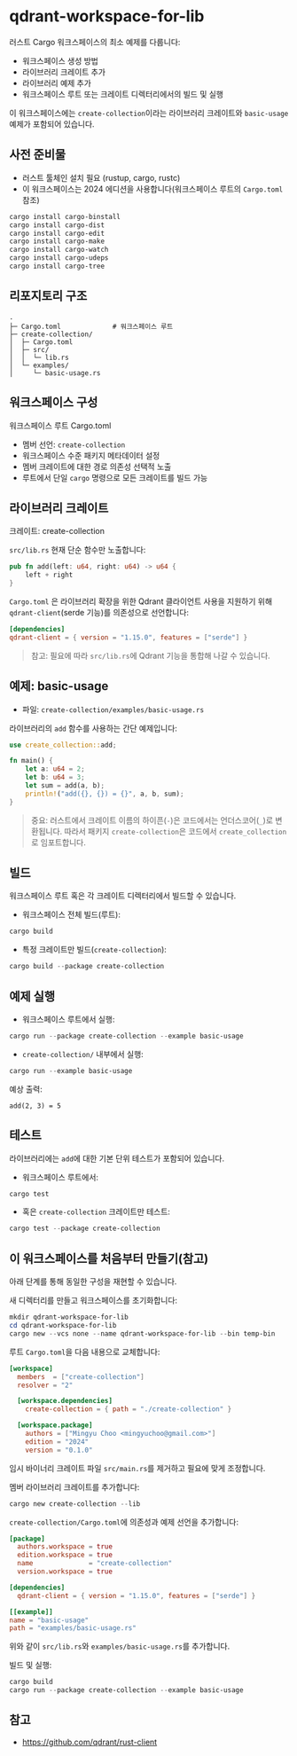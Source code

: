 # qdrant-workspace-for-lib

러스트 Cargo 워크스페이스의 최소 예제를 다룹니다:

- 워크스페이스 생성 방법
- 라이브러리 크레이트 추가
- 라이브러리 예제 추가
- 워크스페이스 루트 또는 크레이트 디렉터리에서의 빌드 및 실행

이 워크스페이스에는 `create-collection`이라는 라이브러리 크레이트와 `basic-usage` 예제가 포함되어 있습니다.

## 사전 준비물

- 러스트 툴체인 설치 필요 (rustup, cargo, rustc)
- 이 워크스페이스는 2024 에디션을 사용합니다(워크스페이스 루트의 `Cargo.toml` 참조)

```bash
cargo install cargo-binstall
cargo install cargo-dist
cargo install cargo-edit
cargo install cargo-make
cargo install cargo-watch
cargo install cargo-udeps
cargo install cargo-tree
```

## 리포지토리 구조

```text
.
├─ Cargo.toml             # 워크스페이스 루트
├─ create-collection/
│  ├─ Cargo.toml
│  ├─ src/
│  │  └─ lib.rs
│  └─ examples/
│     └─ basic-usage.rs
```

## 워크스페이스 구성

워크스페이스 루트 Cargo.toml

- 멤버 선언: `create-collection`
- 워크스페이스 수준 패키지 메타데이터 설정
- 멤버 크레이트에 대한 경로 의존성 선택적 노출
- 루트에서 단일 `cargo` 명령으로 모든 크레이트를 빌드 가능

## 라이브러리 크레이트

크레이트: create-collection

`src/lib.rs` 현재 단순 함수만 노출합니다:

```rust
pub fn add(left: u64, right: u64) -> u64 {
    left + right
}
```

`Cargo.toml` 은 라이브러리 확장을 위한 Qdrant 클라이언트 사용을 지원하기 위해 `qdrant-client`(serde 기능)를 의존성으로 선언합니다:

```toml
[dependencies]
qdrant-client = { version = "1.15.0", features = ["serde"] }
```

> 참고: 필요에 따라 `src/lib.rs`에 Qdrant 기능을 통합해 나갈 수 있습니다.

## 예제: basic-usage

- 파일: `create-collection/examples/basic-usage.rs`

라이브러리의 `add` 함수를 사용하는 간단 예제입니다:

```rust
use create_collection::add;

fn main() {
    let a: u64 = 2;
    let b: u64 = 3;
    let sum = add(a, b);
    println!("add({}, {}) = {}", a, b, sum);
}
```

> 중요: 러스트에서 크레이트 이름의 하이픈(`-`)은 코드에서는 언더스코어(`_`)로 변환됩니다. 따라서 패키지 `create-collection`은 코드에서 `create_collection`로 임포트합니다.

## 빌드

워크스페이스 루트 혹은 각 크레이트 디렉터리에서 빌드할 수 있습니다.

- 워크스페이스 전체 빌드(루트):

```powershell
cargo build
```

- 특정 크레이트만 빌드(`create-collection`):

```powershell
cargo build --package create-collection
```

## 예제 실행

- 워크스페이스 루트에서 실행:

```powershell
cargo run --package create-collection --example basic-usage
```

- `create-collection/` 내부에서 실행:

```powershell
cargo run --example basic-usage
```

예상 출력:

```text
add(2, 3) = 5
```

## 테스트

라이브러리에는 `add`에 대한 기본 단위 테스트가 포함되어 있습니다.

- 워크스페이스 루트에서:

```powershell
cargo test
```

- 혹은 `create-collection` 크레이트만 테스트:

```powershell
cargo test --package create-collection
```

## 이 워크스페이스를 처음부터 만들기(참고)

아래 단계를 통해 동일한 구성을 재현할 수 있습니다.

새 디렉터리를 만들고 워크스페이스를 초기화합니다:

```powershell
mkdir qdrant-workspace-for-lib
cd qdrant-workspace-for-lib
cargo new --vcs none --name qdrant-workspace-for-lib --bin temp-bin
```

루트 `Cargo.toml`을 다음 내용으로 교체합니다:

```toml
[workspace]
  members  = ["create-collection"]
  resolver = "2"

  [workspace.dependencies]
    create-collection = { path = "./create-collection" }

  [workspace.package]
    authors = ["Mingyu Choo <mingyuchoo@gmail.com>"]
    edition = "2024"
    version = "0.1.0"
```

임시 바이너리 크레이트 파일 `src/main.rs`를 제거하고 필요에 맞게 조정합니다.

멤버 라이브러리 크레이트를 추가합니다:

```powershell
cargo new create-collection --lib
```

`create-collection/Cargo.toml`에 의존성과 예제 선언을 추가합니다:

```toml
[package]
  authors.workspace = true
  edition.workspace = true
  name              = "create-collection"
  version.workspace = true

[dependencies]
  qdrant-client = { version = "1.15.0", features = ["serde"] }

[[example]]
name = "basic-usage"
path = "examples/basic-usage.rs"
```

위와 같이 `src/lib.rs`와 `examples/basic-usage.rs`를 추가합니다.

빌드 및 실행:

```powershell
cargo build
cargo run --package create-collection --example basic-usage
```

## 참고

- <https://github.com/qdrant/rust-client>
